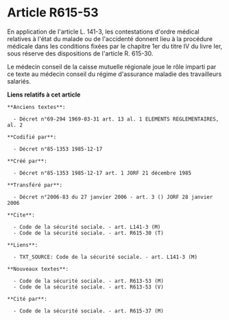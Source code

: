 # Article R615-53

En application de l'article L. 141-3, les contestations d'ordre médical relatives à l'état du malade ou de l'accidenté
donnent lieu à la procédure médicale dans les conditions fixées par le chapitre 1er du titre IV du livre Ier, sous réserve
des dispositions de l'article R. 615-30. 

Le médecin conseil de la caisse mutuelle régionale joue le rôle imparti par ce texte au médecin conseil du régime d'assurance
maladie des travailleurs salariés.

**Liens relatifs à cet article**

	**Anciens textes**:

	  - Décret n°69-294 1969-03-31 art. 13 al. 1 ELEMENTS REGLEMENTAIRES, al. 2

	**Codifié par**:

	  - Décret n°85-1353 1985-12-17

	**Créé par**:

	  - Décret n°85-1353 1985-12-17 art. 1 JORF 21 décembre 1985

	**Transféré par**:

	  - Décret n°2006-83 du 27 janvier 2006 - art. 3 () JORF 28 janvier 2006

	**Cite**:

	  - Code de la sécurité sociale. - art. L141-3 (M)
	  - Code de la sécurité sociale. - art. R615-30 (T)

	**Liens**:

	  - TXT_SOURCE: Code de la sécurité sociale. - art. L141-3 (M)

	**Nouveaux textes**:

	  - Code de la sécurité sociale. - art. R613-53 (M)
	  - Code de la sécurité sociale. - art. R613-53 (V)

	**Cité par**:

	  - Code de la sécurité sociale. - art. R615-37 (M)
